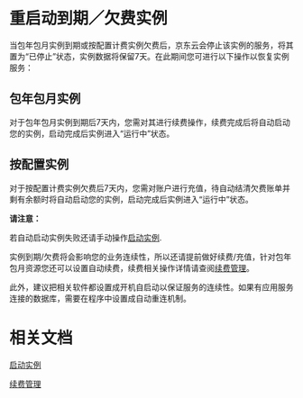 # 重启动到期／欠费实例


当包年包月实例到期或按配置计费实例欠费后，京东云会停止该实例的服务，将其置为“已停止”状态，实例数据将保留7天。在此期间您可进行以下操作以恢复实例服务：

## 包年包月实例

对于包年包月实例到期后7天内，您需对其进行续费操作，续费完成后将自动启动您的实例，启动完成后实例进入“运行中”状态。

## 按配置实例

对于按配置计费实例欠费后7天内，您需对账户进行充值，待自动结清欠费账单并剩有余额时将自动启动您的实例，启动完成后实例进入“运行中”状态。

**请注意：**

若自动启动实例失败还请手动操作[启动实例](Start-Instance.md).

实例到期/欠费将会影响您的业务连续性，所以还请提前做好续费/充值，针对包年包月资源您还可以设置自动续费，续费相关操作详情请查阅[续费管理](http://docs.jdcloud.com/cn/online-buying/renew-management)。

此外，建议把相关软件都设置成开机自启动以保证服务的连续性。如果有应用服务连接的数据库，需要在程序中设置成自动重连机制。

# 相关文档

[启动实例](Start-Instance.md)

[续费管理](http://docs.jdcloud.com/cn/online-buying/renew-management)